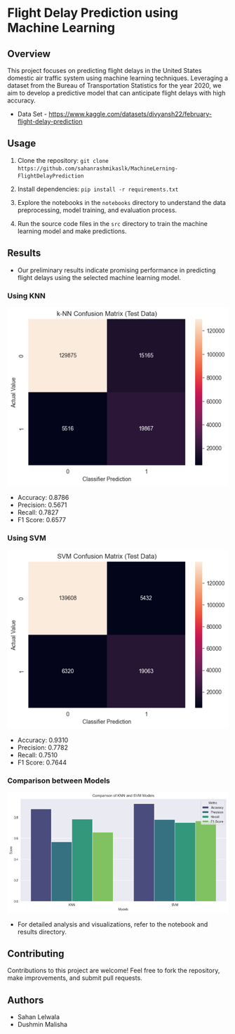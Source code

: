 # Flight Delay Prediction using Machine Learning

## Overview

This project focuses on predicting flight delays in the United States domestic air traffic system using machine learning techniques. Leveraging a dataset from the Bureau of Transportation Statistics for the year 2020, we aim to develop a predictive model that can anticipate flight delays with high accuracy.
- Data Set - https://www.kaggle.com/datasets/divyansh22/february-flight-delay-prediction

## Usage

1. Clone the repository:
`git clone https://github.com/sahanrashmikaslk/MachineLerning-FlightDelayPrediction`

2. Install dependencies:
`pip install -r requirements.txt`

3. Explore the notebooks in the `notebooks` directory to understand the data preprocessing, model training, and evaluation process.

4. Run the source code files in the `src` directory to train the machine learning model and make predictions.

## Results

- Our preliminary results indicate promising performance in predicting flight delays using the selected machine learning model.

### Using KNN
![KNN_results](./images/KNNConfutionMatrtix.png) 

- Accuracy: 0.8786
- Precision: 0.5671
- Recall: 0.7827
- F1 Score: 0.6577

### Using SVM
![SVM_Results](./images/SVMConfusionMatrix.png)

- Accuracy: 0.9310
- Precision: 0.7782
- Recall: 0.7510
- F1 Score: 0.7644



### Comparison between Models
![Comparison](./images/comparison.png)

- For detailed analysis and visualizations, refer to the notebook and results directory.

## Contributing

Contributions to this project are welcome! Feel free to fork the repository, make improvements, and submit pull requests.


## Authors

- Sahan Lelwala
- Dushmin Malisha
